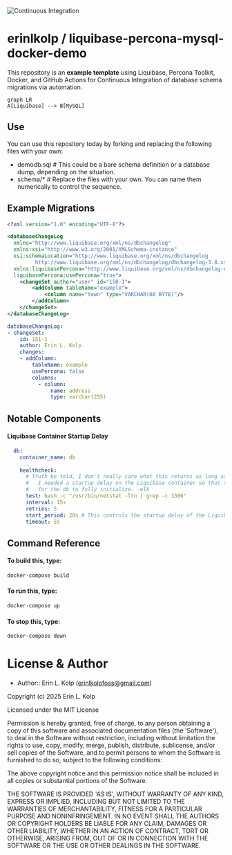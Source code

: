 ![Continuous Integration](https://github.com/erinlkolp/liquibase-percona-mysql-docker-demo/actions/workflows/main.yml/badge.svg)

# erinlkolp / liquibase-percona-mysql-docker-demo

This repository is an **example template** using Liquibase, Percona Toolkit, Docker, and GitHub Actions for Continuous Integration of database schema migrations via automation.

```mermaid
graph LR
A[Liquibase] --> B[MySQL]
```
## Use

You can use this repository today by forking and replacing the following files with your own:

 - demodb.sql # This could be a bare schema definition or a database dump, depending on the situation.
 - schema/*   # Replace the files with your own. You can name them numerically to control the sequence.

## Example Migrations

```xml
<?xml version="1.0" encoding="UTF-8"?>

<databaseChangeLog
  xmlns="http://www.liquibase.org/xml/ns/dbchangelog"
  xmlns:xsi="http://www.w3.org/2001/XMLSchema-instance"
  xsi:schemaLocation="http://www.liquibase.org/xml/ns/dbchangelog
         http://www.liquibase.org/xml/ns/dbchangelog/dbchangelog-3.8.xsd"
  xmlns:liquibasePercona="http://www.liquibase.org/xml/ns/dbchangelog-ext/liquibase-percona"
  liquibasePercona:usePercona="true">
    <changeSet author="user" id="150-1">
        <addColumn tableName="example">
            <column name="town" type="VARCHAR(60 BYTE)"/>
        </addColumn>
    </changeSet>
</databaseChangeLog>
```

```yaml
databaseChangeLog:
- changeSet:
    id: 151-1
    author: Erin L. Kolp
    changes:
    - addColumn:
        tableName: example
        usePercona: false
        columns:
          - column:
              name: address
              type: varchar(255)
```

## Notable Components

#### Liquibase Container Startup Delay

```yaml
  db:
    container_name: db
    ...
    healthcheck:
      # Truth be told, I don't really care what this returns as long as it exits zero.
      #   I needed a startup delay on the Liquibase container so that there was ample time
      #   for the db to fully initialize. -elk
      test: bash -c "/usr/bin/netstat -ltn | grep -c 3306"
      interval: 15s
      retries: 5
      start_period: 20s # This controls the startup delay of the Liquibase container.
      timeout: 5s

```

## Command Reference

#### To build this, type:
```bash
docker-compose build
```

#### To run this, type:
```bash
docker-compose up
```

#### To stop this, type:
```bash
docker-compose down
```

# License & Author

- Author:: Erin L. Kolp (<erinlkolpfoss@gmail.com>)

Copyright (c) 2025 Erin L. Kolp 

Licensed under the MIT License

Permission is hereby granted, free of charge, to any person obtaining a copy of this software and associated documentation files (the 'Software'), to deal in the Software without restriction, including without limitation the rights to use, copy, modify, merge, publish, distribute, sublicense, and/or sell copies of the Software, and to
permit persons to whom the Software is furnished to do so, subject to the following conditions:

The above copyright notice and this permission notice shall be included in all copies or substantial portions of the Software.

THE SOFTWARE IS PROVIDED 'AS IS', WITHOUT WARRANTY OF ANY KIND, EXPRESS OR IMPLIED, INCLUDING BUT NOT LIMITED TO THE WARRANTIES OF MERCHANTABILITY, FITNESS FOR A PARTICULAR PURPOSE AND NONINFRINGEMENT.  IN NO EVENT SHALL THE AUTHORS OR COPYRIGHT HOLDERS BE LIABLE FOR ANY CLAIM, DAMAGES OR OTHER LIABILITY, WHETHER IN AN ACTION OF CONTRACT, TORT OR OTHERWISE, ARISING FROM, OUT OF OR IN CONNECTION WITH THE SOFTWARE OR THE USE OR OTHER DEALINGS IN THE SOFTWARE.